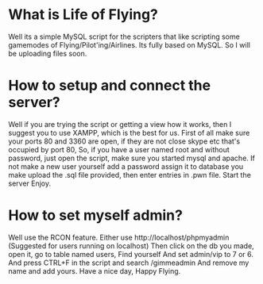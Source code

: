 # What is Life of Flying?
Well its a simple MySQL script for the scripters that like scripting some gamemodes of Flying/Pilot'ing/Airlines.
Its fully based on MySQL.
So I will be uploading files soon.

# How to setup and connect the server?
Well if you are trying the script or getting a view how it works, then I suggest you to use XAMPP, which is the best for us.
First of all make sure your ports 80 and 3360 are open, if they are not close skype etc that's occupied by port 80,
So, if you have a user named root and without password, just open the script, make sure you started mysql and apache.
If not make a new user yourself add a password assign it to database you make upload the .sql file provided, then enter entries in .pwn file.
Start the server
Enjoy.

# How to set myself admin?
Well use the RCON feature.
Either use http://localhost/phpmyadmin                         (Suggested for users running on localhost)
Then click on the db you made, open it, go to table named users,
Find yourself
And set admin/vip to 7 or 6.
And press CTRL+F in the script and search /gimmeadmin
And remove my name and add yours.
Have a nice day, Happy Flying.
